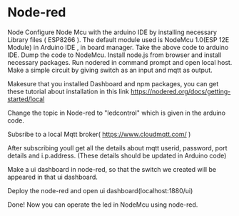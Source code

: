 # Node-red
Node
Configure Node Mcu with the arduino IDE by installing necessary Library files ( ESP8266 ). The default module used is  NodeMcu 1.0(ESP 12E Module) in Arduino IDE , in board manager. Take the above code to arduino IDE. Dump the code to NodeMcu. Install node.js from browser and install necessary packages. Run nodered in command prompt and open local host. Make a simple circuit by giving switch as an input and mqtt as output.

Makesure that you installed Dashboard and npm packages, you can get these tutorial about installation in this link https://nodered.org/docs/getting-started/local

Change the topic in Node-red to "ledcontrol" which is given in the arduino code. 

Subsribe to a local Mqtt broker( https://www.cloudmqtt.com/ )

After subscribing youll get all the details about mqtt userid, password, port details and i.p.address.
(These details should be updated in Arduino code)

Make a ui dashboard in node-red, so that the switch we created will be appeared in that ui dashboard.

Deploy the node-red and open ui dashboard(localhost:1880/ui)

Done! Now you can operate the led in NodeMcu using node-red.

